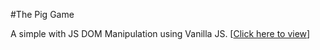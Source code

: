 
#The Pig Game

A simple with JS DOM Manipulation using Vanilla JS. [<a href="https://ghosh-95.github.io/The-Pig-Game/">Click here to view</a>]
